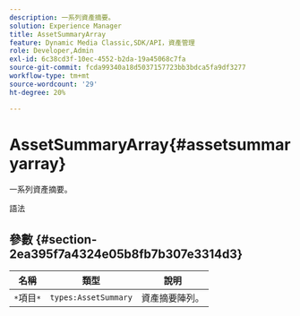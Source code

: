 ```yaml
---
description: 一系列資產摘要。
solution: Experience Manager
title: AssetSummaryArray
feature: Dynamic Media Classic,SDK/API，資產管理
role: Developer,Admin
exl-id: 6c38cd3f-10ec-4552-b2da-19a45068c7fa
source-git-commit: fcda99340a18d5037157723bb3bdca5fa9df3277
workflow-type: tm+mt
source-wordcount: '29'
ht-degree: 20%

---
```


# AssetSummaryArray{#assetsummaryarray}

一系列資產摘要。

語法

## 參數 {#section-2ea395f7a4324e05b8fb7b307e3314d3}

| 名稱 | 類型 | 說明 |
|---|---|---|
| `*`項目`*` | `types:AssetSummary` | 資產摘要陣列。 |
